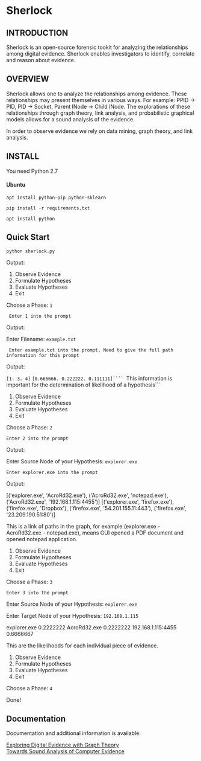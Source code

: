 # Sherlock

## INTRODUCTION

Sherlock is an open-source forensic tookit for analyzing the
relationships among digital evidence. Sherlock enables
investigators to identify, correlate and reason about evidence.

## OVERVIEW

Sherlock allows one to analyze the relationships among evidence.
These relationships may present themselves in various ways. For
example: PPID -> PID, PID -> Socket, Parent INode -> Child INode.
The explorations of these relationships through graph theory,
link analysis, and probabilistic graphical models allows for a
sound analysis of the evidence.

In order to observe evidence we rely on data mining, graph theory, 
and link analysis.

## INSTALL

You need Python 2.7

#### Ubuntu
```apt install python-pip python-sklearn ```

```pip install -r requirements.txt```

```apt install python```

## Quick Start

```python sherlock.py```

Output:

1. Observe Evidence
2. Formulate Hypotheses
3. Evaluate Hypotheses
4. Exit

Choose a Phase: ```1```

``` Enter 1 into the prompt```

Output:

Enter Filename: ```example.txt```

``` Enter example.txt into the prompt, Need to give the full path information for this prompt```

Output:

```[1. 3. 4]```
```[0.666666. 0.222222. 0.111111]````
```This information is important for the determination of likelihood of a hypothesis```

1. Observe Evidence
2. Formulate Hypotheses
3. Evaluate Hypotheses
4. Exit

Choose a Phase: ```2```

```Enter 2 into the prompt```

Output:

Enter Source Node of your Hypothesis: ```explorer.exe```

```Enter explorer.exe into the prompt```

Output:

[('explorer.exe', 'AcroRd32.exe'), ('AcroRd32.exe', 'notepad.exe'), ('AcroRd32.exe', '192.168.1.115:4455')]
[('explorer.exe', 'firefox.exe'), ('firefox.exe', 'Dropbox'), ('firefox.exe', '54.201.155.11:443'), ('firefox.exe', '23.209.190.51:80')]

This is a link of paths in the graph, for example (explorer.exe - AcroRd32.exe - notepad.exe), means GUI opened a PDF document and opened notepad application.

1. Observe Evidence
2. Formulate Hypotheses
3. Evaluate Hypotheses
4. Exit

Choose a Phase: ```3```

```Enter 3 into the prompt```

Enter Source Node of your Hypothesis: ```explorer.exe```

Enter Target Node of your Hypothesis: ```192.168.1.115```

explorer.exe 0.2222222
AcroRd32.exe 0.2222222
192.168.1.115:4455 0.6666667

This are the likelihoods for each individual piece of evidence.

1. Observe Evidence
2. Formulate Hypotheses
3. Evaluate Hypotheses
4. Exit

Choose a Phase: ```4```

Done!

## Documentation

Documentation and additional information is available:

[Exploring Digital Evidence with Graph Theory](https://commons.erau.edu/cgi/viewcontent.cgi?article=1374&context=adfsl) <br />
[Towards Sound Analysis of Computer Evidence](https://www.nist.gov/sites/default/files/documents/2017/08/23/imanipalmerwednesdayafternoonsession.pdf) <br />
